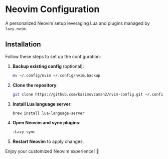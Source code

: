 # Neovim Configuration

A personalized Neovim setup leveraging Lua and plugins managed by `lazy.nvim`.

## Installation

Follow these steps to set up the configuration:

1. **Backup existing config** (optional):
   ```bash
   mv ~/.config/nvim ~/.config/nvim.backup
   ```

2. **Clone the repository**:
   ```bash
   git clone https://github.com/kazimovzaman2/nvim-config.git ~/.config/nvim
   ```

3. **Install Lua language server**:
   ```bash
   brew install lua-language-server
   ```

4. **Open Neovim and sync plugins**:
   ```bash
   :Lazy sync
   ```

5. **Restart Neovim** to apply changes.

Enjoy your customized Neovim experience! 🚀

